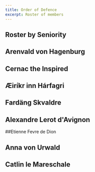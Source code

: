 ```yaml
---
title: Order of Defence
excerpt: Roster of members
---
```


## Roster by Seniority


## Arenvald von Hagenburg

## Cernac the Inspired

## Æiríkr inn Hárfagri

## Fardäng Skvaldre

## Alexandre Lerot d'Avignon 

##Etienne Fevre de Dion

## Anna von Urwald

## Catlin le Mareschale